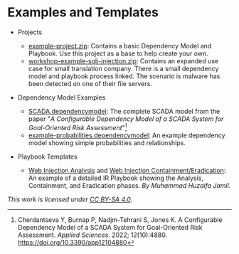 # Examples and Templates

* Projects

  * [example-project.zip](Projects/example-project.zip): Contains a basic Dependency Model and Playbook. Use this project as a base to help create your own.
  * [workshop-example-sqli-injection.zip](Projects/workshop-example-sql-injection.zip): Contains an expanded use case for small translation company. There is a small dependency model and playbook process linked. The scenario is malware has been detected on one of their file servers.
* Dependency Model Examples

  * [SCADA.dependencymodel](DependencyModelExamples/SCADA.dependencymodel): The complete SCADA model from the paper "*A Configurable Dependency Model of a SCADA System for Goal-Oriented Risk Assessment*"[^1]
  * [example-probabilities.dependencymodel](DependencyModelExamples/example-probabilities.dependencymodel): An example dependency model showing simple probabilities and relationships. 
* Playbook Templates
  * [Web Injection Analysis](PlaybookTemplates/web-injection/injection-attack-analysis.fripp) and [Web Injection Containment/Eradication](PlaybookTemplates/web-injection/injection-attack-containment-eradication.fripp): An example of a detailed IR Playbook showing the Analysis, Containment, and Eradication phases. *By Muhammad Huzaifa Jamil*.

*This work is licensed under [CC BY-SA 4.0](http://creativecommons.org/licenses/by-sa/4.0).* 

[^1]: Cherdantseva Y, Burnap P, Nadjm-Tehrani S, Jones K. A Configurable Dependency Model of a SCADA System for Goal-Oriented Risk Assessment. *Applied Sciences*. 2022; 12(10):4880. https://doi.org/10.3390/app12104880
